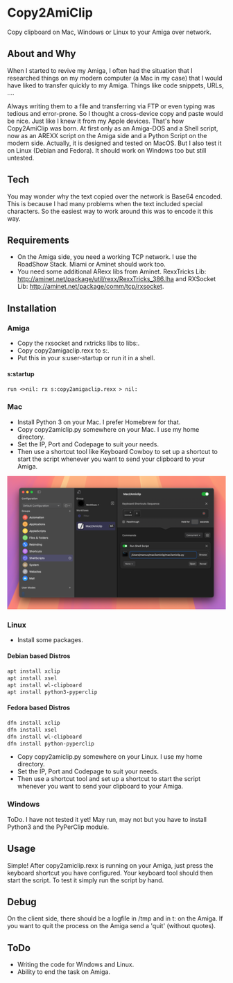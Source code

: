 # Copy2AmiClip
Copy clipboard on Mac, Windows or Linux to your Amiga over network.
## About and Why
When I started to revive my Amiga, I often had the situation that I researched things on my modern computer (a Mac in my case) that I would have liked to transfer quickly to my Amiga. Things like code snippets, URLs, ....

Always writing them to a file and transferring via FTP or even typing was tedious and error-prone. So I thought a cross-device copy and paste would be nice. Just like I knew it from my Apple devices. That's how Copy2AmiClip was born. At first only as an Amiga-DOS and a Shell script, now as an AREXX script on the Amiga side and a Python Script on the modern side. Actually, it is designed and tested on MacOS. But I also test it on Linux (Debian and Fedora). It should work on Windows too but still untested.
## Tech
You may wonder why the text copied over the network is Base64 encoded. This is because I had many problems when the text included special characters. So the easiest way to work around this was to encode it this way.
## Requirements
- On the Amiga side, you need a working TCP network. I use the RoadShow Stack. Miami or Aminet should work too.
- You need some additional ARexx libs from Aminet. RexxTricks Lib: http://aminet.net/package/util/rexx/RexxTricks_386.lha and RXSocket Lib:   http://aminet.net/package/comm/tcp/rxsocket.
## Installation
### Amiga
- Copy the rxsocket and rxtricks libs to libs:.
- Copy copy2amigaclip.rexx to s:.
- Put this in your s:user-startup or run it in a shell.
#### s:startup
    run <>nil: rx s:copy2amigaclip.rexx > nil:
### Mac
- Install Python 3 on your Mac. I prefer Homebrew for that.
- Copy copy2amiclip.py somewhere on your Mac. I use my home directory.
- Set the IP, Port and Codepage to suit your needs.
- Then use a shortcut tool like Keyboard Cowboy to set up a shortcut to start the script whenever you want to send your clipboard to your Amiga.

![alt text](image.png)
### Linux
- Install some packages.
#### Debian based Distros

    apt install xclip
    apt install xsel
    apt install wl-clipboard
    apt install python3-pyperclip

#### Fedora based Distros

    dfn install xclip
    dfn install xsel
    dfn install wl-clipboard
    dfn install python-pyperclip

- Copy copy2amiclip.py somewhere on your Linux. I use my home directory.
- Set the IP, Port and Codepage to suit your needs.
- Then use a shortcut tool and set up a shortcut to start the script whenever you want to send your clipboard to your Amiga.

### Windows
ToDo. I have not tested it yet! May run, may not but you have to install Python3 and the PyPerClip module.
## Usage
Simple! After copy2amiclip.rexx is running on your Amiga, just press the keyboard shortcut you have configured. Your keyboard tool should then start the script. To test it simply run the script by hand.
## Debug
On the client side, there should be a logfile in /tmp and in t: on the Amiga. If you want to quit the process on the Amiga send a 'quit' (without quotes).
## ToDo
- Writing the code for Windows and Linux.
- Ability to end the task on Amiga.

